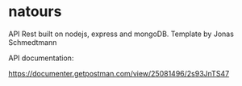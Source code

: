 # natours

API Rest built on nodejs, express and mongoDB.
Template by Jonas Schmedtmann

API documentation:

https://documenter.getpostman.com/view/25081496/2s93JnTS47
